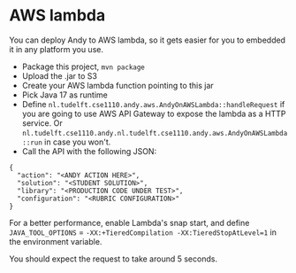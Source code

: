 # AWS lambda

You can deploy Andy to AWS lambda, so it gets easier for you to embedded it in any platform you use.

* Package this project, `mvn package`
* Upload the .jar to S3
* Create your AWS lambda function pointing to this jar
* Pick Java 17 as runtime
* Define `nl.tudelft.cse1110.andy.aws.AndyOnAWSLambda::handleRequest` if you are going to use AWS API Gateway to expose the lambda as a HTTP service. Or `nl.tudelft.cse1110.andy.nl.tudelft.cse1110.andy.aws.AndyOnAWSLambda::run` in case you won't.
* Call the API with the following JSON: 

```
{
  "action": "<ANDY ACTION HERE>",
  "solution": "<STUDENT SOLUTION>",
  "library": "<PRODUCTION CODE UNDER TEST>",
  "configuration": "<RUBRIC CONFIGURATION>"
}
```

For a better performance, enable Lambda's snap start, and define `JAVA_TOOL_OPTIONS` = `-XX:+TieredCompilation -XX:TieredStopAtLevel=1` in the environment variable.

You should expect the request to take around 5 seconds.